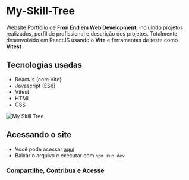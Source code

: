 # My-Skill-Tree

Website Portfólio de **Fron End em Web Development**, incluindo projetos realizados, perfil de profissional e descrição dos projetos. Totalmente desenvolvido em ReactJS usando o **Vite** e ferramentas de teste como **Vitest**

## Tecnologias usadas

* ReactJs (com Vite)
* Javascript (ES6)
* Vitest
* HTML
* CSS

![My Skill Tree](https://github.com/Danilo-Vicentin-Silva/My-Skill-Tree/tree/master/src/styles/favicons/projeto.png "imagem projeto")

## Acessando o site

* Você pode acessar [aqui](https://myskilltree.netlify.app/)
* Baixar o arquivo e executar com `npm run dev`

### Compartilhe, Contribua e Acesse
